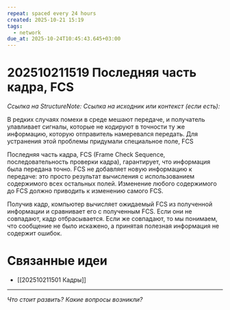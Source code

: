 ```yaml
---
repeat: spaced every 24 hours
created: 2025-10-21 15:19
tags:
  - network
due_at: 2025-10-24T10:45:43.645+03:00
---
```

# 202510211519 Последняя часть кадра, FCS

*Ссылка на StructureNote:*
*Ссылка на исходник или контекст (если есть):*

В редких случаях помехи в среде мешают передаче, и получатель улавливает сигналы, которые не кодируют в точности ту же информацию, которую отправитель намеревался передать. Для устранения этой проблемы придумали специальное поле, FCS

Последняя часть кадра, FCS (Frame Check Sequence‚ последовательность проверки кадра), гарантирует, что информация была передана точно. FCS не добавляет новую информацию к передаче: это просто результат вычисления с использованием содержимого всех остальных полей. Изменение любого содержимого до FCS должно приводить к изменению самого FCS.

Получив кадр, компьютер вычисляет ожидаемый FCS из полученной информации и сравнивает его с полученным FCS. Если они не совпадают, кадр отбрасывается. Если же совпадают, то мы понимаем, что сообщение не было искажено‚ а принятая полезная информация не содержит ошибок.

# Связанные идеи

- [[202510211501 Кадры]]

---

*Что стоит развить? Какие вопросы возникли?*
